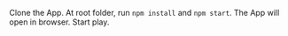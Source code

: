 Clone the App.
At root folder, run `npm install` and `npm start`.
The App will open in browser.
Start play.
